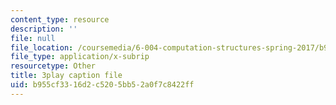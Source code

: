 ```yaml
---
content_type: resource
description: ''
file: null
file_location: /coursemedia/6-004-computation-structures-spring-2017/b955cf3316d2c5205bb52a0f7c8422ff_ckZo366TWGk.srt
file_type: application/x-subrip
resourcetype: Other
title: 3play caption file
uid: b955cf33-16d2-c520-5bb5-2a0f7c8422ff
---
```

